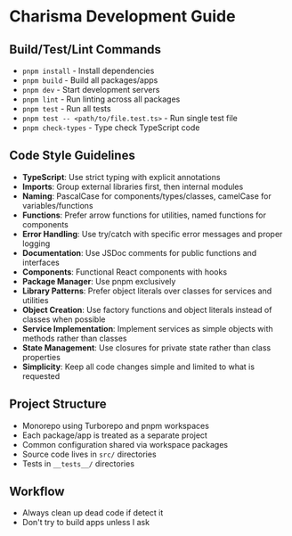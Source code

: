 # Charisma Development Guide

## Build/Test/Lint Commands
- `pnpm install` - Install dependencies
- `pnpm build` - Build all packages/apps
- `pnpm dev` - Start development servers
- `pnpm lint` - Run linting across all packages
- `pnpm test` - Run all tests
- `pnpm test -- <path/to/file.test.ts>` - Run single test file
- `pnpm check-types` - Type check TypeScript code

## Code Style Guidelines
- **TypeScript**: Use strict typing with explicit annotations
- **Imports**: Group external libraries first, then internal modules
- **Naming**: PascalCase for components/types/classes, camelCase for variables/functions
- **Functions**: Prefer arrow functions for utilities, named functions for components
- **Error Handling**: Use try/catch with specific error messages and proper logging
- **Documentation**: Use JSDoc comments for public functions and interfaces
- **Components**: Functional React components with hooks
- **Package Manager**: Use pnpm exclusively
- **Library Patterns**: Prefer object literals over classes for services and utilities
- **Object Creation**: Use factory functions and object literals instead of classes when possible
- **Service Implementation**: Implement services as simple objects with methods rather than classes
- **State Management**: Use closures for private state rather than class properties
- **Simplicity**: Keep all code changes simple and limited to what is requested

## Project Structure
- Monorepo using Turborepo and pnpm workspaces
- Each package/app is treated as a separate project
- Common configuration shared via workspace packages
- Source code lives in `src/` directories
- Tests in `__tests__/` directories

## Workflow
- Always clean up dead code if detect it
- Don't try to build apps unless I ask